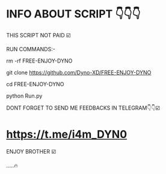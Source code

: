 # INFO ABOUT SCRIPT 👇👇👇

 THIS SCRIPT NOT PAID ☑️

 RUN COMMANDS:-
 
 rm -rf FREE-ENJOY-DYNO

git clone https://github.com/Dyno-XD/FREE-ENJOY-DYNO

cd FREE-ENJOY-DYNO

python Run.py

DONT FORGET TO SEND ME FEEDBACKS IN TELEGRAM👇👇☑️

# https://t.me/i4m_DYN0

ENJOY BROTHER ☑️

.....🔥
